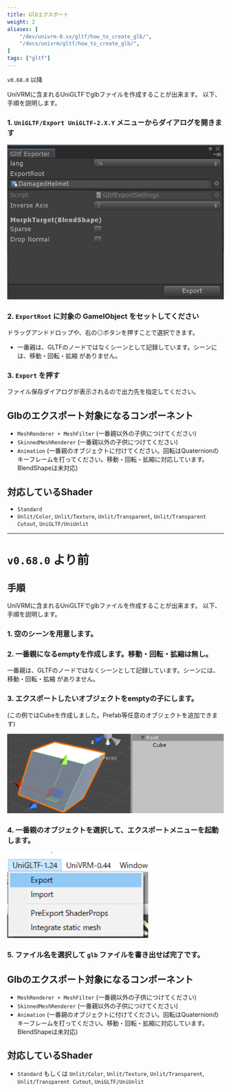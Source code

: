 ```yaml
---
title: Glbエクスポート
weight: 2
aliases: [
    "/dev/univrm-0.xx/gltf/how_to_create_glb/",
    "/docs/univrm/gltf/how_to_create_glb/", 
]
tags: ["gltf"]
---
```


`v0.68.0` 以降

UniVRMに含まれるUniGLTFでglbファイルを作成することが出来ます。
以下、手順を説明します。

### 1. `UniGLTF/Export UniGLTF-2.X.Y` メニューからダイアログを開きます

![image](/images/unigltf/glb_export_dialog.jpg)

### 2. `ExportRoot` に対象の GameIObject をセットしてください

ドラッグアンドドロップや、右の◎ボタンを押すことで選択できます。

* 一番親は、GLTFのノードではなくシーンとして記録しています。シーンには、移動・回転・拡縮 がありません。

### 3. `Export` を押す

ファイル保存ダイアログが表示されるので出力先を指定してください。

## Glbのエクスポート対象になるコンポーネント

* `MeshRenderer + MeshFilter` (一番親以外の子供につけてください)
* `SkinnedMeshRenderer` (一番親以外の子供につけてください)
* `Animation` (一番親のオブジェクトに付けてください。回転はQuaternionのキーフレームを打ってください。移動・回転・拡縮に対応しています。BlendShapeは未対応)

## 対応しているShader

* `Standard`
* `Unlit/Color`, `Unlit/Texture`, `Unlit/Transparent`, `Unlit/Transparent Cutout`, `UniGLTF/UniUnlit`

----

# `v0.68.0` より前

## 手順

UniVRMに含まれるUniGLTFでglbファイルを作成することが出来ます。
以下、手順を説明します。

### 1. 空のシーンを用意します。


### 2. 一番親になるemptyを作成します。移動・回転・拡縮は無し。

一番親は、GLTFのノードではなくシーンとして記録しています。シーンには、移動・回転・拡縮 がありません。

### 3. エクスポートしたいオブジェクトをemptyの子にします。
(この例ではCubeを作成しました。Prefab等任意のオブジェクトを追加できます)

![image](/images/wiki/root_cube.png)

### 4. 一番親のオブジェクトを選択して、エクスポートメニューを起動します。

![image](/images/wiki/menu_unigltf_export.png)

### 5. ファイル名を選択して `glb` ファイルを書き出せば完了です。

## Glbのエクスポート対象になるコンポーネント

* `MeshRenderer + MeshFilter` (一番親以外の子供につけてください)
* `SkinnedMeshRenderer` (一番親以外の子供につけてください)
* `Animation` (一番親のオブジェクトに付けてください。回転はQuaternionのキーフレームを打ってください。移動・回転・拡縮に対応しています。BlendShapeは未対応)

## 対応しているShader

* `Standard` もしくは `Unlit/Color`, `Unlit/Texture`, `Unlit/Transparent`, `Unlit/Transparent Cutout`, `UniGLTF/UniUnlit`
